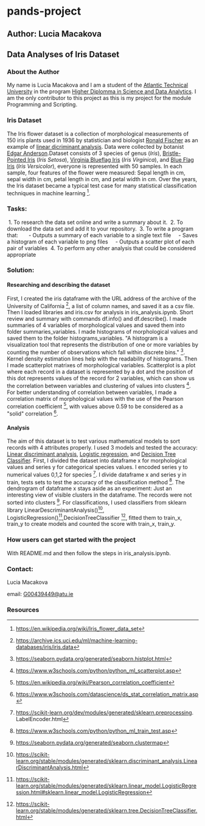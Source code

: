 # pands-project
## Author: Lucia Macakova
## Data Analyses of Iris Dataset
### About the Author
My name is Lucia Macakova and I am a student of the [Atlantic Technical University](https://www.atu.ie/) in the program [Higher Diplomma in Science and Data Analytics](https://www.gmit.ie/higher-diploma-in-science-in-computing-in-data-analytics). I am the only contributor to this project as this is my project for the module Programming and Scripting.

### Iris Dataset
The Iris flower dataset is a collection of morphological measurements of 150 iris plants used in 1936 by statistician and biologist [Ronald Fischer](https://en.wikipedia.org/wiki/Ronald_Fisher) as an example of [linear dicriminant analysis](https://en.wikipedia.org/wiki/Linear_discriminant_analysis). Data were collected by botanist [Edgar Anderson](https://en.wikipedia.org/wiki/Edgar_Anderson).Dataset consists of 3 species of genus (*Iris*), [Bristle-Pointed Iris](https://en.wikipedia.org/wiki/Iris_setosa#:~:text=Iris%20setosa%2C%20the%20bristle%2Dpointed,Limniris%20and%20the%20series%20Tripetalae.) (*Iris Setosa*), [Virginia Blueflag Iris](https://en.wikipedia.org/wiki/Iris_virginica) (*Iris Virginica*), and [Blue Flag Iris](https://en.wikipedia.org/wiki/Iris_versicolor) (*Iris Versicolor*), everyone is represented with 50 samples. In each sample, four features of the flower were measured: Sepal length in cm, sepal width in cm, petal length in cm, and petal width in cm. Over the years, the Iris dataset became a typical test case for many statistical classification techniques in machine learning [^1].

### Tasks:
 1. To research the data set online and write a summary about it.
 2. To download the data set and add it to your repository. 
 3. To write a program that:  
    - Outputs a summary of each variable to a single text file
    - Saves a histogram of each variable to png files
    - Outputs a scatter plot of each pair of variables
 4. To perform any other analysis that could be considered appropriate

### Solution:

#### Researching and describing the dataset
First, I created the iris dataframe with the URL address of the archive of the University of California [^2], a list of column names, and saved it as a csv file. Then I loaded libraries and iris.csv for analysis in iris_analysis.ipynb. Short review and summary with commands df.info() and df.describe(). 
I made summaries of 4 variables of morphological values and saved them into folder summaries_variables. I made histograms of morphological values and saved them to the folder histograms_variables. "A histogram is a visualization tool that represents the distribution of one or more variables by counting the number of observations which fall within discrete bins." [^3]. Kernel density estimation lines help with the readability of histograms. 
Then I made scatterplot matrixes of morphological variables. Scatterplot is a plot where each record in a dataset is represented by a dot and the position of this dot represents values of the record for 2 variables, which can show us the correlation between variables and clustering of values into clusters [^4].
For better understanding of correlation between variables, I made a correlation matrix of morphological values with the use of the Pearson correlation coefficient [^5], with values above 0.59 to be considered as a "solid" correlation [^6].

#### Analysis
The aim of this dataset is to test various mathematical models to sort records with 4 attributes properly. I used 3 models and tested the accuracy: [Linear discriminant analysis](https://www.youtube.com/watch?v=azXCzI57Yfc), [Logistic regression](https://www.youtube.com/watch?v=yIYKR4sgzI8), and [Decision Tree Classifier](https://www.youtube.com/watch?v=_L39rN6gz7Y).
First, I divided the dataset into dataframe x for morphological values and series y for categorical species values. I encoded series y to numerical values 0,1,2 for species [^7]. I divide dataframe x and series y in train, tests sets to test the accuracy of the classification method [^8].
The dendrogram of dataframe x stays aside as an experiment: Just an interesting view of visible clusters in the dataframe. The records were not sorted into clusters [^9].
For classifications, I used classifiers from sklearn library LinearDescriminantAnalysis()[^10], LogisticRegression()[^11],DecisionTreeClassifier [^12], fitted them to train_x, train_y to create models and counted the score with train_x, train_y.

### How users can get started with the project
With README.md and then follow the steps in iris_analysis.ipynb.

### Contact:
Lucia Macakova

email: G00439449@atu.ie

### Resources
[^1]: https://en.wikipedia.org/wiki/Iris_flower_data_set
[^2]: https://archive.ics.uci.edu/ml/machine-learning-databases/iris/iris.data
[^3]: https://seaborn.pydata.org/generated/seaborn.histplot.html
[^4]: https://www.w3schools.com/python/python_ml_scatterplot.asp
[^5]: https://en.wikipedia.org/wiki/Pearson_correlation_coefficient
[^6]: https://www.w3schools.com/datascience/ds_stat_correlation_matrix.asp
[^7]: https://scikit-learn.org/dev/modules/generated/sklearn.preprocessing. LabelEncoder.html
[^8]: https://www.w3schools.com/python/python_ml_train_test.asp
[^9]: https://seaborn.pydata.org/generated/seaborn.clustermap
[^10]:https://scikit-learn.org/stable/modules/generated/sklearn.discriminant_analysis.LinearDiscriminantAnalysis.html
[^11]:https://scikit-learn.org/stable/modules/generated/sklearn.linear_model.LogisticRegression.html#sklearn.linear_model.LogisticRegression
[^12]:https://scikit-learn.org/stable/modules/generated/sklearn.tree.DecisionTreeClassifier.html




